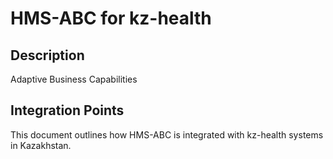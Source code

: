 # HMS-ABC for kz-health

## Description

Adaptive Business Capabilities

## Integration Points

This document outlines how HMS-ABC is integrated with kz-health systems in Kazakhstan.
